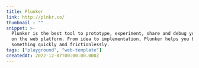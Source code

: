 ```yaml
---
title: Plunker
link: http://plnkr.co/
thumbnail : ""
snippet: >-
  Plunker is the best tool to prototype, experiment, share and debug your ideas
  on the web platform. From idea to implementation, Plunker helps you build
  something quickly and frictionlessly.
tags: ["playground", "web-template"]
createdAt: 2022-12-07T00:00:00.000Z
---
```

